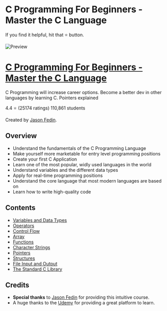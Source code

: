 # C Programming For Beginners - Master the C Language

If you find it helpful, hit that ⭐ button.

![Preview](https://github.com/afkniladri/C-Programming/blob/main/image.jpg)

# [C Programming For Beginners - Master the C Language](https://www.udemy.com/course/c-programming-for-beginners-/)

C Programming will increase career options. Become a better dev in other languages by learning C. Pointers explained

4.4 ⭐ (25174 ratings) 110,861 students

Created by [Jason Fedin](https://www.udemy.com/user/jason-fedin/).

## Overview

* Understand the fundamentals of the C Programming Language
* Make yourself more marketable for entry level programming positions
* Create your first C Application
* Learn one of the most popular, widly used languages in the world
* Understand variables and the different data types
* Apply for real-time programming positions
* Understand the core language that most modern languages are based on
* Learn how to write high-quality code

## Contents

- [Variables and Data Types](https://github.com/afkniladri/Playing-with-DSA-Python/tree/main/01.Recursion)
- [Operators]()
- [Control Flow]()
- [Array]()
- [Functions]()
- [Character Strings]()
- [Pointers]()
- [Structures]()
- [File Input and Output]()
- [The Standard C Library]()

## Credits

- **Special thanks** to [Jason Fedin](https://www.udemy.com/user/jason-fedin/) for providing this intuitive course.
- A huge thanks to the [Udemy](www.udemy.com) for providing a great platform to learn. 
